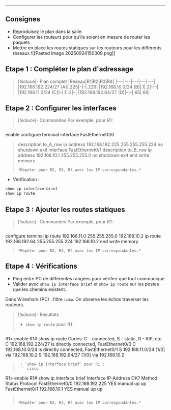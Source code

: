 ___
## Consignes
 - Reproduisez le plan dans la salle.
 - Configurer les routeurs pour qu'ils soient en mesure de router les paquets
 - Mettre en place les routes statiques sur les routeurs pour les différents réseaux
![[Pasted image 20250924150309.png]]

## Etape 1 : Compléter le plan d'adressage
> [!soluce]- Plan complet
> |Réseau|R1|R2|R3|R4|
> |---|---|---|---|---|
> |192.168.192.224/27 (A)|.225|–|–|.226|
> |192.168.10.0/24 (B)|.1|.2|–|–|
> |192.168.11.0/24 (C)|–|.1|.2|–|
> |192.168.192.64/27 (D)|–|–|.65|.66|

## Etape 2 : Configurer les interfaces
> [!soluce]- Commandes
> Par exemple, pour R1:
> ``` cisco
enable
configure terminal
interface FastEthernet0/0
>  description to_A_row
 ip address 192.168.192.225 255.255.255.224
 no shutdown
exit
interface FastEthernet0/1
>  description to_B_row
 ip address 192.168.10.1 255.255.255.0
 no shutdown
exit
end
write memory 
> ```
> *Répéter pour R2, R3, R4 avec les IP correspondantes.*

 - Vérification :
``` bash
show ip interface brief
show ip route
```

## Etape 3 : Ajouter les routes statiques
> [!soluce]- Commandes
> Par exemple, pour R1 :
> ``` cisco
configure terminal
ip route 192.168.11.0 255.255.255.0 192.168.10.2
ip route 192.168.192.64 255.255.255.224 192.168.10.2
end
write memory
> ```
> *Répéter pour R2, R3, R4 avec les IP correspondantes.*

## Etape 4 : Vérifications
- Ping entre PC de différentes rangées pour vérifier que tout communique
- Valider avec `show ip interface brief` et `show ip route` sur les postes que les chemins existent.

Dans Wireshark (PC) : filtre `icmp`. On observe les échos traverser les routeurs.

> [!soluce]- Résultats
>  - `show ip route` pour R1 :
> ``` cisco
R1> enable
R1# show ip route
Codes: C - connected, S - static, R - RIP, etc.
C    192.168.192.224/27 is directly connected, FastEthernet0/0
C    192.168.10.0/24 is directly connected, FastEthernet0/1
S    192.168.11.0/24 [1/0] via 192.168.10.2
S    192.168.192.64/27 [1/0] via 192.168.10.2
> ```
>  - `show ip interface brief` pour R1 :
> ``` cisco
R1> enable
R1# show ip interface brief
Interface              IP-Address      OK? Method Status       Protocol
FastEthernet0/0        192.168.192.225 YES manual up           up
FastEthernet0/1        192.168.10.1    YES manual up           up
> ```
>  
> *Répéter pour R2, R3, R4 avec les IP correspondantes.*
